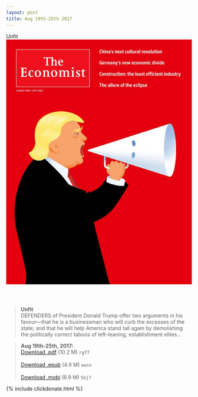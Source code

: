 ```yaml
---
layout: post
title: Aug 19th-25th 2017
---
```


<div class="message">
	Unfit
</div>

<header class="xmas">
<div class="cover upload">
<img src="/public/img/the-economist/img_2017.08.19.jpg" />
</div>
</header>
<!--more-->

> **Unfit** <br/>
DEFENDERS of President Donald Trump offer two arguments in his favour—that he is a businessman who will curb the excesses of the state; and that he will help America stand tall again by demolishing the politically correct taboos of left-leaning, establishment elites... 

> **Aug 19th-25th, 2017:**<br/>
[Download .pdf](https://pan.baidu.com/s/1gfzlwf5) (10.2 M) 
`rgf7` <br/><br/>
[Download .epub](https://pan.baidu.com/s/1hsQTAVq) (4.9 M) 
`ewsv` <br/><br/>
[Download .mobi](https://pan.baidu.com/s/1qXZk93Y) (6.9 M) 
`5bj7`

{% include clickdonate.html %}
